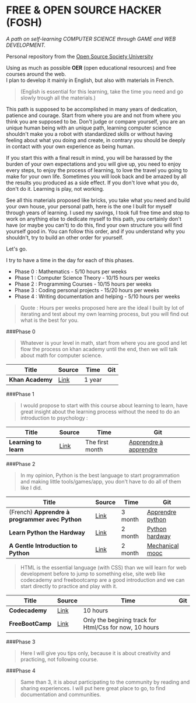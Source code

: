 # FREE & OPEN SOURCE HACKER (FOSH) 
*A path on self-learning COMPUTER SCIENCE through GAME and WEB DEVELOPMENT.*

Personal repository from the [Open Source Society University](https://github.com/open-source-society/computer-science)

Using as much as possible **OER** (open educational resources) and free courses around the web.  
I plan to develop it mainly in English, but also with materials in French.  

>(English is essential for this learning, take the time you need and go slowly trough all the materials.)  

This path is supposed to be accomplished in many years of dedication, patience and courage. Start from where you are and not from where you think you are supposed to be. Don't judge or compare yourself, you are an unique human being with an unique path, learning computer science shouldn't make you a robot with standardized skills or without having feeling about what you doing and create, in contrary you should be deeply in contact with your own experience as being human.

If you start this with a final result in mind, you will be harassed by the burden of your own expectations and you will give up, you need to enjoy every steps, to enjoy the process of learning, to love the travel you going to make for your own life. Sometimes you will look back and be amazed by all the results you produced as a side effect. If you don't love what you do, don't do it. Learning is play, not working.

See all this materials proposed like bricks, you take what you need and build your own house, your personal path, here is the one I built for myself through years of learning. I used my savings, I took full free time and stop to work on anything else to dedicate myself to this path, you certainly don't have (or maybe you can't) to do this, find your own structure you will find yourself good in. You can follow this order, and if you understand why you shouldn't, try to build an other order for yourself.

Let's go.

I try to have a time in the day for each of this phases.  
* Phase 0 : Mathematics - 5/10 hours per weeks
* Phase 1 : Computer Science Theory - 10/15 hours per weeks
* Phase 2 : Programming Courses - 10/15 hours per weeks
* Phase 3 : Coding personal projects - 15/20 hours per weeks
* Phase 4 : Writing documentation and helping - 5/10 hours per weeks

>Quote : Hours per weeks proposed here are the ideal I built by lot of iterating and test about my own learning process, but you will find out what is the best for you.

###Phase 0

>Whatever is your level in math, start from where you are good and let flow the process on khan academy until the end, then we will talk about math for computer science.

|Title|Source|Time|Git|
|---|---|---|---|
|**Khan Academy**|[Link](https://www.khanacademy.org/mission/math)|1 year||

###Phase 1

>I would propose to start with this course about learning to learn, have great insight about the learning process without the need to do an introduction to psychology :

|Title|Source|Time|Git|
|---|---|---|---|
| **Learning to learn** | [Link](https://www.coursera.org/learn/learning-how-to-learn) | The first month |[Apprendre à apprendre](apprendre-apprendre)|

###Phase 2

>In my opinion, Python is the best language to start programmation and making little tools/games/app, you don't have to do all of them like I did.

|Title|Source|Time|Git|
|---|---|---|---|
|(French) **Apprendre à programmer avec Python**|[Link](http://python.developpez.com/cours/apprendre-python3/)| 3 month | [Apprendre python](apprendre-python)|
|**Learn Python the Hardway**|[Link](http://learnpythonthehardway.org/book)|2 month| [Python hardway](python-hardway)|
|**A Gentle Introduction to Python**|[Link](http://mechanicalmooc.org/)|2 month|[Mechanical mooc](mechanical-mooc)|

>HTML is the essential language (with CSS) than we will learn for web development before to jump to something else, site web like codecademy and freebootcamp are a good introduction and we can start directly to practice and play with it.

|Title|Source|Time|Git|
|---|---|---|---|
|**Codecademy**|[Link](https://www.codecademy.com/en/tracks/web)|10 hours||
|**FreeBootCamp**|[Link](http://freecodecamp.com/map)|Only the begining track for Html/Css for now, 10 hours||

###Phase 3

>Here I will give you tips only, because it is about creativity and practicing, not following course.

###Phase 4

>Same than 3, it is about participating to the community by reading and sharing experiences. I will put here great place to go, to find documentation and communities.